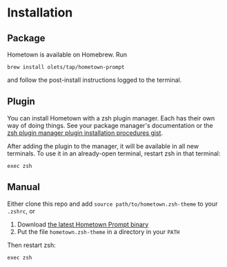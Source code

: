 # Installation

## Package

Hometown is available on Homebrew. Run

```shell:no-line-numbers
brew install olets/tap/hometown-prompt
```

and follow the post-install instructions logged to the terminal.

## Plugin

You can install Hometown with a zsh plugin manager. Each has their own way of doing things. See your package manager's documentation or the [zsh plugin manager plugin installation procedures gist](https://gist.github.com/olets/06009589d7887617e061481e22cf5a4a).

After adding the plugin to the manager, it will be available in all new terminals. To use it in an already-open terminal, restart zsh in that terminal:

```shell:no-line-numbers
exec zsh
```

## Manual

Either clone this repo and add `source path/to/hometown.zsh-theme` to your `.zshrc`, or

1. Download [the latest Hometown Prompt binary](https://github.com/olets/hometown-prompt/releases/latest)
1. Put the file `hometown.zsh-theme` in a directory in your `PATH`

Then restart zsh:

```shell:no-line-numbers
exec zsh
```
